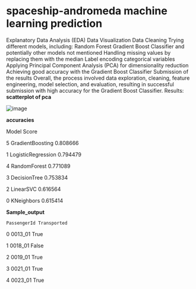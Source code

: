 # spaceship-andromeda machine learning prediction
Explanatory Data Analysis (EDA)
Data Visualization
Data Cleaning
Trying different models, including:
Random Forest
Gradient Boost Classifier
and potentially other models not mentioned
Handling missing values by replacing them with the median
Label encoding categorical variables
Applying Principal Component Analysis (PCA) for dimensionality reduction
Achieving good accuracy with the Gradient Boost Classifier
Submission of the results
Overall, the process involved data exploration, cleaning, feature engineering, model selection, and evaluation, resulting in successful submission with high accuracy for the Gradient Boost Classifier.
Results:
**scatterplot of pca**

![image](https://github.com/Grunt-prog/spaceship-andromeda/assets/86661317/a0eff476-4524-4ccd-b8b5-871496fc3d3e)

**accuracies**

Model	Score

5	GradientBoosting	0.808666

1	LogisticRegression	0.794479

4	RandomForest	0.771089

3	DecisionTree	0.753834

2	LinearSVC	0.616564

0	KNeighbors	0.615414

**Sample_output**

	PassengerId	Transported

0	0013_01	True

1	0018_01	False

2	0019_01	True

3	0021_01	True

4	0023_01	True
